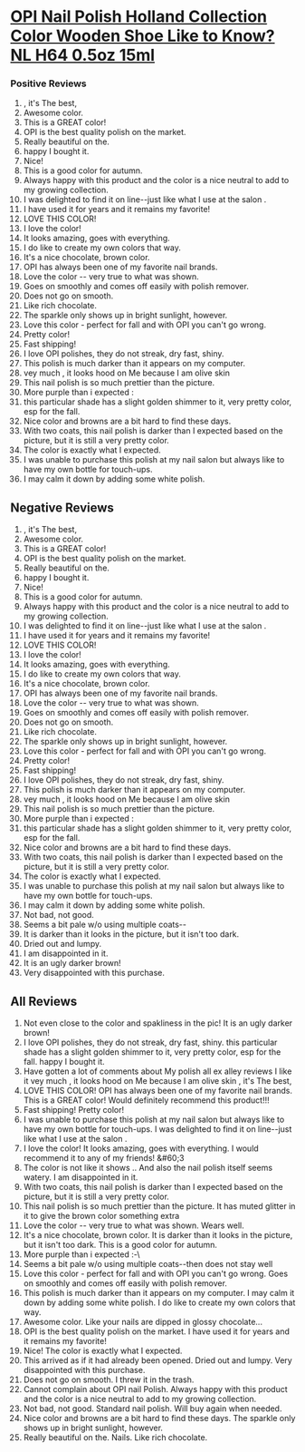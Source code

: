 # [OPI Nail Polish Holland Collection Color Wooden Shoe Like to Know? NL H64 0.5oz 15ml](https://products.checkmycream.com/products/OPI-Nail-Polish-Holland-Collection-Color-Wooden-Shoe-Like-to-Know-NL-H64-0.5oz-15ml.html)

### Positive Reviews

<ol>
      <li>, it&#x27;s The best,</li>
      <li>Awesome color.</li>
      <li>This is a GREAT color!  </li>
      <li>OPI is the best quality polish on the market.</li>
      <li>Really beautiful on the.</li>
      <li>happy I bought it.</li>
      <li>Nice!</li>
      <li>This is a good color for autumn.</li>
      <li>Always happy with this product and the color is a nice neutral to add to my growing collection.</li>
      <li>I was delighted to find it on line--just like what I use at the salon .</li>
      <li>I have used it for years and it remains my favorite!</li>
      <li>LOVE THIS COLOR!  </li>
      <li>I love the color!</li>
      <li>It looks amazing, goes with everything.</li>
      <li>I do like to create my  own colors that way.</li>
      <li>It&#x27;s a nice chocolate, brown color.</li>
      <li>OPI has always been one of my favorite nail brands.  </li>
      <li>Love the color -- very true to what was shown.  </li>
      <li>Goes on smoothly and comes off easily with polish remover.</li>
      <li>Does not go on smooth.</li>
      <li>Like rich chocolate.</li>
      <li>The sparkle only shows up in bright sunlight, however.</li>
      <li>Love this color - perfect for fall and with OPI you can&#x27;t go wrong.  </li>
      <li>Pretty color!</li>
      <li>Fast shipping!  </li>
      <li>I love OPI polishes, they do not streak, dry fast, shiny.</li>
      <li>This polish is much darker than it appears on my computer.</li>
      <li>vey much , it looks hood on Me because I am olive skin</li>
      <li>This nail polish is so much prettier than the picture.</li>
      <li>More purple than i expected :</li>
      <li>this particular shade has a slight golden shimmer to it, very pretty color, esp for the fall.</li>
      <li>Nice color and browns are a bit hard to find these days.  </li>
      <li>With two coats, this nail polish is darker than I expected based on the picture, but it is still a very pretty color.</li>
      <li>The color is exactly what I expected.</li>
      <li>I was unable to purchase this polish at my nail salon but always like to have my own bottle for touch-ups.  </li>
      <li>I may calm it down by adding some white polish.</li>
</ol>


<h2>Negative Reviews</h2>
<ol>
<li> , it&#x27;s The best,</li>
<li> Awesome color.</li>
<li> This is a GREAT color!  </li>
<li> OPI is the best quality polish on the market.</li>
<li> Really beautiful on the.</li>
<li> happy I bought it.</li>
<li> Nice!</li>
<li> This is a good color for autumn.</li>
<li> Always happy with this product and the color is a nice neutral to add to my growing collection.</li>
<li> I was delighted to find it on line--just like what I use at the salon .</li>
<li> I have used it for years and it remains my favorite!</li>
<li> LOVE THIS COLOR!  </li>
<li> I love the color!</li>
<li> It looks amazing, goes with everything.</li>
<li> I do like to create my  own colors that way.</li>
<li> It&#x27;s a nice chocolate, brown color.</li>
<li> OPI has always been one of my favorite nail brands.  </li>
<li> Love the color -- very true to what was shown.  </li>
<li> Goes on smoothly and comes off easily with polish remover.</li>
<li> Does not go on smooth.</li>
<li> Like rich chocolate.</li>
<li> The sparkle only shows up in bright sunlight, however.</li>
<li> Love this color - perfect for fall and with OPI you can&#x27;t go wrong.  </li>
<li> Pretty color!</li>
<li> Fast shipping!  </li>
<li> I love OPI polishes, they do not streak, dry fast, shiny.</li>
<li> This polish is much darker than it appears on my computer.</li>
<li> vey much , it looks hood on Me because I am olive skin</li>
<li> This nail polish is so much prettier than the picture.</li>
<li> More purple than i expected :</li>
<li> this particular shade has a slight golden shimmer to it, very pretty color, esp for the fall.</li>
<li> Nice color and browns are a bit hard to find these days.  </li>
<li> With two coats, this nail polish is darker than I expected based on the picture, but it is still a very pretty color.</li>
<li> The color is exactly what I expected.</li>
<li> I was unable to purchase this polish at my nail salon but always like to have my own bottle for touch-ups.  </li>
<li> I may calm it down by adding some white polish.</li>
<li> Not bad, not good.</li>
<li> Seems a bit pale w/o using multiple coats--</li>
<li> It is darker than it looks in the picture, but it isn&#x27;t too dark.</li>
<li> Dried out and lumpy.  </li>
<li> I am disappointed in it.</li>
<li> It is an ugly darker brown!</li>
<li> Very disappointed with this purchase.</li>
</ol>

<h2>All Reviews</h2>

<ol>
    <li> Not even close to the color and spakliness in the pic!  It is an ugly darker brown!</li>
    <li> I love OPI polishes, they do not streak, dry fast, shiny. this particular shade has a slight golden shimmer to it, very pretty color, esp for the fall. happy I bought it.</li>
    <li> Have gotten a lot of comments about My polish all ex alley reviews I like it vey much , it looks hood on Me because I am olive skin , it&#x27;s The best,</li>
    <li> LOVE THIS COLOR!  OPI has always been one of my favorite nail brands.  This is a GREAT color!  Would definitely recommend this product!!!</li>
    <li> Fast shipping!  Pretty color!</li>
    <li> I was unable to purchase this polish at my nail salon but always like to have my own bottle for touch-ups.  I was delighted to find it on line--just like what I use at the salon .</li>
    <li> I love the color! It looks amazing, goes with everything. I would recommend it to any of my friends! &amp;#60;3</li>
    <li> The color is not like it shows .. And also the nail polish itself seems watery.  I am disappointed in it.</li>
    <li> With two coats, this nail polish is darker than I expected based on the picture, but it is still a very pretty color.</li>
    <li> This nail polish is so much prettier than the picture. It has muted glitter in it to give the brown color something extra</li>
    <li> Love the color -- very true to what was shown.  Wears well.</li>
    <li> It&#x27;s a nice chocolate, brown color. It is darker than it looks in the picture, but it isn&#x27;t too dark. This is a good color for autumn.</li>
    <li> More purple than i expected :-\</li>
    <li> Seems a bit pale w/o using multiple coats--then does not stay well</li>
    <li> Love this color - perfect for fall and with OPI you can&#x27;t go wrong.  Goes on smoothly and comes off easily with polish remover.</li>
    <li> This polish is much darker than it appears on my computer. I may calm it down by adding some white polish. I do like to create my  own colors that way.</li>
    <li> Awesome color. Like your nails are dipped in glossy chocolate...</li>
    <li> OPI is the best quality polish on the market. I have used it for years and it remains my favorite!</li>
    <li> Nice! The color is exactly what I expected.</li>
    <li> This arrived as if it had already been opened.  Dried out and lumpy.  Very disappointed with this purchase.</li>
    <li> Does not go on smooth. I threw it in the trash.</li>
    <li> Cannot complain about OPI nail Polish. Always happy with this product and the color is a nice neutral to add to my growing collection.</li>
    <li> Not bad, not good. Standard nail polish. Will buy again when needed.</li>
    <li> Nice color and browns are a bit hard to find these days.  The sparkle only shows up in bright sunlight, however.</li>
    <li> Really beautiful on the. Nails. Like rich chocolate.</li>
</ol>





